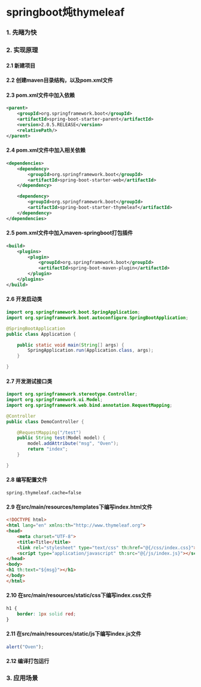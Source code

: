 # springboot炖thymeleaf
### 1. 先睹为快
### 2. 实现原理
#### 2.1 新建项目
#### 2.2 创建maven目录结构，以及pom.xml文件
#### 2.3 pom.xml文件中加入依赖
```xml
<parent>
    <groupId>org.springframework.boot</groupId>
    <artifactId>spring-boot-starter-parent</artifactId>
    <version>2.0.5.RELEASE</version>
    <relativePath/>
</parent>
```
#### 2.4 pom.xml文件中加入相关依赖
```xml
<dependencies>
    <dependency>
        <groupId>org.springframework.boot</groupId>
        <artifactId>spring-boot-starter-web</artifactId>
    </dependency>

    <dependency>
        <groupId>org.springframework.boot</groupId>
        <artifactId>spring-boot-starter-thymeleaf</artifactId>
    </dependency>
</dependencies>
```
#### 2.5 pom.xml文件中加入maven-springboot打包插件
```xml
<build>
    <plugins>
        <plugin>
            <groupId>org.springframework.boot</groupId>
            <artifactId>spring-boot-maven-plugin</artifactId>
        </plugin>
    </plugins>
</build>
```
#### 2.6 开发启动类
```java
import org.springframework.boot.SpringApplication;
import org.springframework.boot.autoconfigure.SpringBootApplication;

@SpringBootApplication
public class Application {

    public static void main(String[] args) {
        SpringApplication.run(Application.class, args);
    }

}
```
#### 2.7 开发测试接口类
```java
import org.springframework.stereotype.Controller;
import org.springframework.ui.Model;
import org.springframework.web.bind.annotation.RequestMapping;

@Controller
public class DemoController {

    @RequestMapping("/test")
    public String test(Model model) {
        model.addAttribute("msg", "Oven");
        return "index";
    }

}
```
#### 2.8 编写配置文件
```properties
spring.thymeleaf.cache=false
```
#### 2.9 在src/main/resources/templates下编写index.html文件
```html
<!DOCTYPE html>
<html lang="en" xmlns:th="http://www.thymeleaf.org">
<head>
    <meta charset="UTF-8">
    <title>Title</title>
    <link rel="stylesheet" type="text/css" th:href="@{/css/index.css}">
    <script type="application/javascript" th:src="@{/js/index.js}"></script>
</head>
<body>
<h1 th:text="${msg}"></h1>
</body>
</html>
```
#### 2.10 在src/main/resources/static/css下编写index.css文件
```css
h1 {
    border: 1px solid red;
}
```
#### 2.11 在src/main/resources/static/js下编写index.js文件
```js
alert("Oven");
```
#### 2.12 编译打包运行
### 3. 应用场景